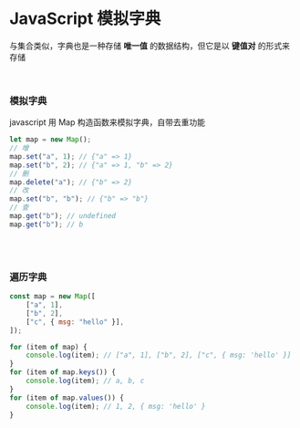 # JavaScript 模拟字典

与集合类似，字典也是一种存储 **唯一值** 的数据结构，但它是以 **键值对** 的形式来存储

</br>

### 模拟字典

javascript 用 Map 构造函数来模拟字典，自带去重功能

```javascript
let map = new Map();
// 增
map.set("a", 1); // {"a" => 1}
map.set("b", 2); // {"a" => 1, "b" => 2}
// 删
map.delete("a"); // {"b" => 2}
// 改
map.set("b", "b"); // {"b" => "b"}
// 查
map.get("b"); // undefined
map.get("b"); // b
```

</br>
</br>

### 遍历字典

```javascript
const map = new Map([
    ["a", 1],
    ["b", 2],
    ["c", { msg: "hello" }],
]);

for (item of map) {
    console.log(item); // ["a", 1], ["b", 2], ["c", { msg: 'hello' }]
}
for (item of map.keys()) {
    console.log(item); // a, b, c
}
for (item of map.values()) {
    console.log(item); // 1, 2, { msg: 'hello' }
}
```

</br>
</br>

